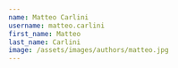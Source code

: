 ```yaml
---
name: Matteo Carlini
username: matteo.carlini
first_name: Matteo
last_name: Carlini
image: /assets/images/authors/matteo.jpg
---
```

